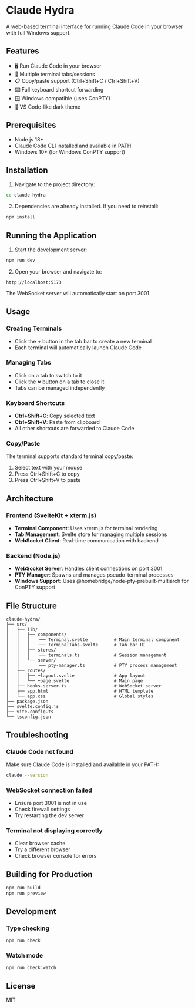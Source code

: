 # Claude Hydra

A web-based terminal interface for running Claude Code in your browser with full Windows support.

## Features

- 🖥️ Run Claude Code in your browser
- 📑 Multiple terminal tabs/sessions
- 📋 Copy/paste support (Ctrl+Shift+C / Ctrl+Shift+V)
- ⌨️ Full keyboard shortcut forwarding
- 🪟 Windows compatible (uses ConPTY)
- 🎨 VS Code-like dark theme

## Prerequisites

- Node.js 18+
- Claude Code CLI installed and available in PATH
- Windows 10+ (for Windows ConPTY support)

## Installation

1. Navigate to the project directory:
```bash
cd claude-hydra
```

2. Dependencies are already installed. If you need to reinstall:
```bash
npm install
```

## Running the Application

1. Start the development server:
```bash
npm run dev
```

2. Open your browser and navigate to:
```
http://localhost:5173
```

The WebSocket server will automatically start on port 3001.

## Usage

### Creating Terminals

- Click the **+** button in the tab bar to create a new terminal
- Each terminal will automatically launch Claude Code

### Managing Tabs

- Click on a tab to switch to it
- Click the **×** button on a tab to close it
- Tabs can be managed independently

### Keyboard Shortcuts

- **Ctrl+Shift+C**: Copy selected text
- **Ctrl+Shift+V**: Paste from clipboard
- All other shortcuts are forwarded to Claude Code

### Copy/Paste

The terminal supports standard terminal copy/paste:
1. Select text with your mouse
2. Press Ctrl+Shift+C to copy
3. Press Ctrl+Shift+V to paste

## Architecture

### Frontend (SvelteKit + xterm.js)
- **Terminal Component**: Uses xterm.js for terminal rendering
- **Tab Management**: Svelte store for managing multiple sessions
- **WebSocket Client**: Real-time communication with backend

### Backend (Node.js)
- **WebSocket Server**: Handles client connections on port 3001
- **PTY Manager**: Spawns and manages pseudo-terminal processes
- **Windows Support**: Uses @homebridge/node-pty-prebuilt-multiarch for ConPTY support

## File Structure

```
claude-hydra/
├── src/
│   ├── lib/
│   │   ├── components/
│   │   │   ├── Terminal.svelte          # Main terminal component
│   │   │   └── TerminalTabs.svelte      # Tab bar UI
│   │   ├── stores/
│   │   │   └── terminals.ts             # Session management
│   │   └── server/
│   │       └── pty-manager.ts           # PTY process management
│   ├── routes/
│   │   ├── +layout.svelte               # App layout
│   │   └── +page.svelte                 # Main page
│   ├── hooks.server.ts                  # WebSocket server
│   ├── app.html                         # HTML template
│   └── app.css                          # Global styles
├── package.json
├── svelte.config.js
├── vite.config.ts
└── tsconfig.json
```

## Troubleshooting

### Claude Code not found
Make sure Claude Code is installed and available in your PATH:
```bash
claude --version
```

### WebSocket connection failed
- Ensure port 3001 is not in use
- Check firewall settings
- Try restarting the dev server

### Terminal not displaying correctly
- Clear browser cache
- Try a different browser
- Check browser console for errors

## Building for Production

```bash
npm run build
npm run preview
```

## Development

### Type checking
```bash
npm run check
```

### Watch mode
```bash
npm run check:watch
```

## License

MIT
